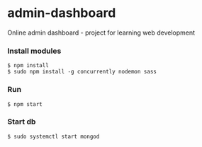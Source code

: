 # admin-dashboard
Online admin dashboard - project for learning web development

### Install modules
```
$ npm install
$ sudo npm install -g concurrently nodemon sass
```

### Run
```
$ npm start
```

### Start db
```
$ sudo systemctl start mongod
```

